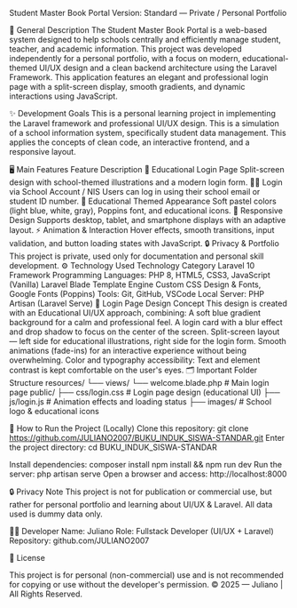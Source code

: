 Student Master Book Portal
Version: Standard — Private / Personal Portfolio

🧩 General Description
The Student Master Book Portal is a web-based system designed to help schools centrally and efficiently manage student, teacher, and academic information.
This project was developed independently for a personal portfolio, with a focus on modern, educational-themed UI/UX design and a clean backend architecture using the Laravel Framework.
This application features an elegant and professional login page with a split-screen display, smooth gradients, and dynamic interactions using JavaScript.

✨ Development Goals
This is a personal learning project in implementing the Laravel framework and professional UI/UX design.
This is a simulation of a school information system, specifically student data management.
This applies the concepts of clean code, an interactive frontend, and a responsive layout.

🖥️ Main Features
Feature Description
🔐 Educational Login Page Split-screen design with school-themed illustrations and a modern login form.
🧑‍🏫 Login via School Account / NIS Users can log in using their school email or student ID number.
🎨 Educational Themed Appearance Soft pastel colors (light blue, white, gray), Poppins font, and educational icons.
📱 Responsive Design Supports desktop, tablet, and smartphone displays with an adaptive layout.
⚡ Animation & Interaction Hover effects, smooth transitions, input validation, and button loading states with JavaScript.
🔒 Privacy & Portfolio This project is private, used only for documentation and personal skill development.
⚙️ Technology Used
Technology Category
Laravel 10 Framework
Programming Languages: PHP 8, HTML5, CSS3, JavaScript (Vanilla)
Laravel Blade Template Engine
Custom CSS Design & Fonts, Google Fonts (Poppins)
Tools: Git, GitHub, VSCode
Local Server: PHP Artisan (Laravel Serve)
🧠 Login Page Design Concept
This design is created with an Educational UI/UX approach, combining:
A soft blue gradient background for a calm and professional feel.
A login card with a blur effect and drop shadow to focus on the center of the screen.
Split-screen layout — left side for educational illustrations, right side for the login form.
Smooth animations (fade-ins) for an interactive experience without being overwhelming.
Color and typography accessibility: Text and element contrast is kept comfortable on the user's eyes.
🗂️ Important Folder Structure
resources/
└── views/
└── welcome.blade.php # Main login page
public/
├── css/login.css # Login page design (educational UI)
├── js/login.js # Animation effects and loading status
├── images/ # School logo & educational icons

🚀 How to Run the Project (Locally)
Clone this repository:
git clone https://github.com/JULIANO2007/BUKU_INDUK_SISWA-STANDAR.git
Enter the project directory:
cd BUKU_INDUK_SISWA-STANDAR

Install dependencies:
composer install
npm install && npm run dev
Run the server:
php artisan serve
Open a browser and access:
http://localhost:8000

🔒 Privacy Note
This project is not for publication or commercial use,
but rather for personal portfolio and learning about UI/UX & Laravel.
All data used is dummy data only.

👨‍💻 Developer
Name: Juliano
Role: Fullstack Developer (UI/UX + Laravel)
Repository: github.com/JULIANO2007

📜 License

This project is for personal (non-commercial) use and is not recommended for copying or use without the developer's permission.
© 2025 — Juliano | All Rights Reserved.

